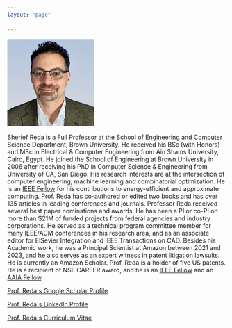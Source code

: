 ```yaml
---
layout: "page"

---
```




![](/members/sreda_mini.jpg)


Sherief Reda is a Full Professor at the School of Engineering and Computer Science Department, Brown University. He received his BSc (with Honors) and MSc in Electrical & Computer Engineering from Ain Shams University, Cairo, Egypt. He joined the School of Engineering at Brown University in 2006 after receiving his PhD in Computer Science & Engineering from University of CA, San Diego. His research interests are at the intersection of computer engineering, machine learning and combinatorial optimization. He is an [IEEE Fellow](https://www.computer.org/press-room/2022-news/ieee-computer-society-announces-2023-class-of-fellows) for his contributions to energy-efficient and approximate computing.   Prof. Reda has co-authored or edited two books and has over 135 articles in leading conferences and journals. Professor Reda received several best paper nominations and awards. He has been a PI or co-PI on more than $21M of funded projects from federal agencies and industry corporations.  He served as a technical program committee member for many IEEE/ACM conferences in his research area, and as an associate editor for ElSevier Integration and IEEE Transactions on CAD.  Besides his Academic work, he was a Principal Scientist at Amazon between 2021 and 2023, and he also serves as an expert witness in patent litigation lawsuits. He is currently an Amazon Scholar. Prof. Reda is a holder of five US patents. He is a recipient of NSF CAREER award, and he is an [IEEE Fellow](https://www.computer.org/press-room/2022-news/ieee-computer-society-announces-2023-class-of-fellows) and an [AAIA Fellow](https://aaia-ai.org/fellows?words=Sherief%20Reda). 

[Prof. Reda's Google Scholar Profile](https://scholar.google.com/citations?user=p69MQp4AAAAJ&hl=en&oi=ao)

[Prof. Reda's LinkedIn Profile](https://www.linkedin.com/in/sherief-reda-59a37218/) 

[Prof. Reda's Curriculum Vitae](https://vivo.brown.edu/docs/s/sreda_cv.pdf?dt=524816356)
